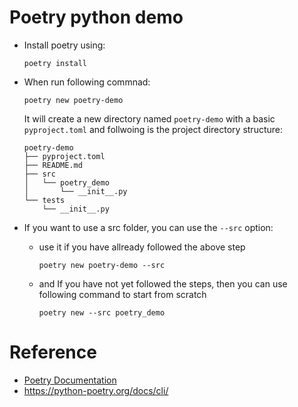 
# Poetry python demo
- Install poetry using:
  ```
  poetry install
  ```

- When run following commnad:
    ```
    poetry new poetry-demo
    ```
    It will create a new directory named `poetry-demo` with a basic `pyproject.toml` and follwoing is the project directory structure:

    ```
    poetry-demo
    ├── pyproject.toml
    ├── README.md
    ├── src
    │   └── poetry_demo
    │       └── __init__.py
    └── tests
        └── __init__.py
    ```

- If you want to use a src folder, you can use the `--src` option:
  - use it if you have allready followed the above step
    ```
    poetry new poetry-demo --src 
    ```
  - and If you have not yet followed the steps, then you can use following command to start from scratch
    ``` 
    poetry new --src poetry_demo
    ```


# Reference
- [Poetry Documentation](https://python-poetry.org/docs/) 
- https://python-poetry.org/docs/cli/